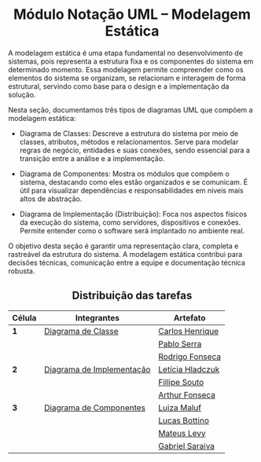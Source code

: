 <center>

# __Módulo Notação UML – Modelagem Estática__

</center>

A modelagem estática é uma etapa fundamental no desenvolvimento de sistemas, pois representa a estrutura fixa e os componentes do sistema em determinado momento. Essa modelagem permite compreender como os elementos do sistema se organizam, se relacionam e interagem de forma estrutural, servindo como base para o design e a implementação da solução.

Nesta seção, documentamos três tipos de diagramas UML que compõem a modelagem estática:

- Diagrama de Classes: Descreve a estrutura do sistema por meio de classes, atributos, métodos e relacionamentos. Serve para modelar regras de negócio, entidades e suas conexões, sendo essencial para a transição entre a análise e a implementação.

- Diagrama de Componentes: Mostra os módulos que compõem o sistema, destacando como eles estão organizados e se comunicam. É útil para visualizar dependências e responsabilidades em níveis mais altos de abstração.

- Diagrama de Implementação (Distribuição): Foca nos aspectos físicos da execução do sistema, como servidores, dispositivos e conexões. Permite entender como o software será implantado no ambiente real.

O objetivo desta seção é garantir uma representação clara, completa e rastreável da estrutura do sistema. A modelagem estática contribui para decisões técnicas, comunicação entre a equipe e documentação técnica robusta.

<center>

## __Distribuição das tarefas__

| Célula | Integrantes | Artefato | 
| ------ | ----------- | -------- |
| __1__  | [Diagrama de Classe](Modelagem/2.1.1.DiagramaDeClasses.md) | [Carlos Henrique]() |
|        |  | [Pablo Serra]() | 
|        |  | [Rodrigo Fonseca]() |
| __2__  | [Diagrama de Implementação](Modelagem/2.1.2.DigramaDeImplementação.md) | [Letícia Hladczuk](https://github.com/HladczukLe) |
|        |  | [Fillipe Souto](https://github.com/fillipeb50) |
|        |  | [Arthur Fonseca](https://github.com/arthurfonsecaa) | 
| __3__  | [Diagrama de Componentes](Modelagem/2.1.3.DiagramaComponentes.md) | [Luiza Maluf]() |
|        |  | [Lucas Bottino]() |
|        |  | [Mateus Levy]() |
|        |  | [Gabriel Saraiva ]( )|

</center>